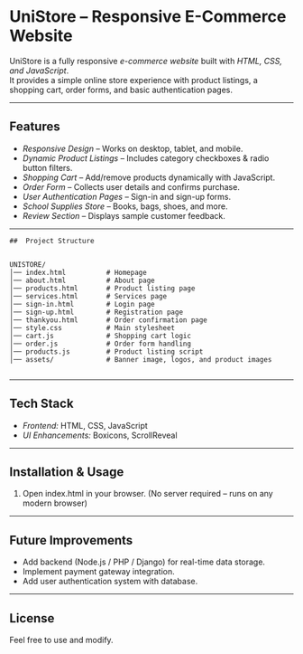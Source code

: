 
# UniStore – Responsive E-Commerce Website

UniStore is a fully responsive *e-commerce website* built with *HTML, CSS, and JavaScript*.  
It provides a simple online store experience with product listings, a shopping cart, order forms, and basic authentication pages.

---

## Features
-  *Responsive Design* – Works on desktop, tablet, and mobile.  
-  *Dynamic Product Listings* – Includes category checkboxes & radio button filters.  
-  *Shopping Cart* – Add/remove products dynamically with JavaScript.  
-  *Order Form* – Collects user details and confirms purchase.  
-  *User Authentication Pages* – Sign-in and sign-up forms.  
-  *School Supplies Store* – Books, bags, shoes, and more.  
-  *Review Section* – Displays sample customer feedback.  

---
```
##  Project Structure


UNISTORE/
│── index.html          # Homepage
│── about.html          # About page
│── products.html       # Product listing page
│── services.html       # Services page
│── sign-in.html        # Login page
│── sign-up.html        # Registration page
│── thankyou.html       # Order confirmation page
│── style.css           # Main stylesheet
│── cart.js             # Shopping cart logic
│── order.js            # Order form handling
│── products.js         # Product listing script
│── assets/             # Banner image, logos, and product images


```
---

##  Tech Stack
- *Frontend:* HTML, CSS, JavaScript  
- *UI Enhancements:* Boxicons, ScrollReveal  

---

##  Installation & Usage
1. Open index.html in your browser.
   (No server required – runs on any modern browser)

---

##  Future Improvements

* Add backend (Node.js / PHP / Django) for real-time data storage.
* Implement payment gateway integration.
* Add user authentication system with database.

---

##  License

Feel free to use and modify.

